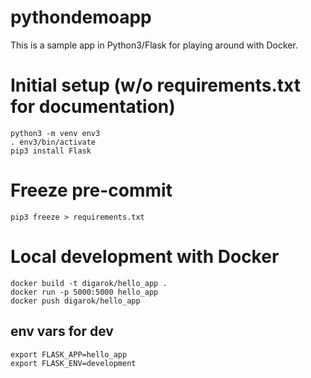 # pythondemoapp

This is a sample app in Python3/Flask for playing around with Docker.

# Initial setup (w/o requirements.txt for documentation)
```
python3 -m venv env3
. env3/bin/activate
pip3 install Flask
```
# Freeze pre-commit
```
pip3 freeze > requirements.txt
```

# Local development with Docker
```
docker build -t digarok/hello_app .
docker run -p 5000:5000 hello_app
docker push digarok/hello_app
```


## env vars for dev
```
export FLASK_APP=hello_app
export FLASK_ENV=development
```
